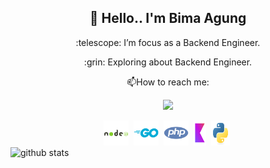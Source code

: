 <!-- BLOG-POST-LIST:START -->

<h2 align="center">
👋 Hello.. I'm Bima Agung 
</h2>

<p align="center">
 :telescope: I’m focus as a Backend Engineer.
</p>

<p align="center">
 :grin: Exploring about Backend Engineer.
</p>

<div align="center">

 :mailbox:How to reach me:  
 
 <a href="https://id.linkedin.com/in/bima-agung-setya-budi-03420a1a4"><img src="https://img.shields.io/badge/-Linkedin-blue?style=for-the-badge&logo=Linkedin" /></a>

</div>

<div align="center">
  <img src="https://github.com/devicons/devicon/blob/master/icons/nodejs/nodejs-original-wordmark.svg" title="NodeJS" alt="NodeJS" width="40" height="40"/>&nbsp;
  <img src="https://github.com/devicons/devicon/blob/master/icons/go/go-original-wordmark.svg" title="NodeJS" alt="NodeJS" width="40" height="40"/>&nbsp;
  <img src="https://github.com/devicons/devicon/blob/master/icons/php/php-plain.svg" title="NodeJS" alt="NodeJS" width="40" height="40"/>&nbsp;
  <img src="https://github.com/devicons/devicon/blob/master/icons/kotlin/kotlin-original.svg" title="NodeJS" alt="NodeJS" width="20" height="40"/>&nbsp;
  <img src="https://github.com/devicons/devicon/blob/master/icons/python/python-original.svg" title="NodeJS" alt="NodeJS" width="30" height="40"/>&nbsp;
</div>

<img src="https://github-readme-stats.vercel.app/api/?username=bimaagung&show_icons=true&count_private=true&title_color=fffffff&icon_color=000000&text_color=000000" alt="github stats"/>

<!-- BLOG-POST-LIST:END -->

